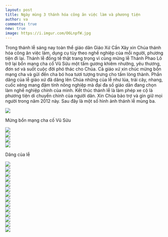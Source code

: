 ```yaml
---
layout: post
title: Ngày mùng 3 thánh hóa công ăn việc làm và phương tiện
author: va
comments: true
new: true
image: https://i.imgur.com/O6LnpfW.jpg
---
```


Trong thánh lễ sáng nay toàn thể giáo dân Giáo Xứ Cần Xây xin Chúa thánh hóa công ăn việc làm, dụng cụ tùy theo nghề nghiệp của mỗi người, phương tiện đi lại. Thánh lễ đồng tế thật trang trọng vì cùng mừng lễ Thánh Phao Lô trở lại bổn mạng cha cố Vũ Sửu một tấm gương khiêm nhường, yêu thương, đơn sơ và suốt cuộc đời phó thác cho Chúa. Cả giáo xứ xin chúc mừng bổn mạng cha và gửi đến cha bó hoa tươi tượng trưng cho tấm lòng thành. Phần dâng của lễ giáo xứ đã dâng lên Chúa những của lễ như lúa, trái cây, nhang, cuốc xẻng mang đậm tính nông nghiệp mà đại đa số giáo dân đang chọn làm nghề nghiệp chính của mình. Kết thúc thánh lễ là làm phép xe cộ là phương tiện di chuyển chính của người dân. Xin Chúa bảo trợ và gìn giữ mọi người trong năm 2012 này. Sau đây là một số hình ảnh thánh lễ mùng ba.

<div class="center">
    <img src="https://i.imgur.com/azhe7ik.jpg" />
    <p>Mừng bổn mạng cha cố Vũ Sửu</p>
</div>

<div class="center">
    <img src="https://i.imgur.com/Fd5agAY.jpg" />
</div>

<div class="center">
    <img src="https://i.imgur.com/sLvUOyd.jpg" />
</div>

<div class="center">
    <img src="https://i.imgur.com/xQBszsj.jpg" />
</div>

<div class="center">
    <img src="https://i.imgur.com/7YF3gXr.jpg" />
    <p>Dâng của lễ</p>
</div>

<div class="center">
    <img src="https://i.imgur.com/X1nKv4a.jpg" />
</div>

<div class="center">
    <img src="https://i.imgur.com/Cq50snp.jpg" />
</div>

<div class="center">
    <img src="https://i.imgur.com/PxkOLWj.jpg" />
</div>

<div class="center">
    <img src="https://i.imgur.com/TOdbO7p.jpg" />
</div>

<div class="center">
    <img src="https://i.imgur.com/L62fBdJ.jpg" />
</div>

<div class="center">
    <img src="https://i.imgur.com/rPJV73v.jpg" />
</div>

<div class="center">
    <img src="https://i.imgur.com/LalQMXr.jpg" />
</div>

<div class="center">
    <img src="https://i.imgur.com/Kdd4OmJ.jpg" />
</div>

<div class="center">
    <img src="https://i.imgur.com/YLWVqXn.jpg" />
</div>

<div class="center">
    <img src="https://i.imgur.com/IBinc6o.jpg" />
</div>

<div class="center">
    <img src="https://i.imgur.com/2WoWmzX.jpg" />
</div>

<div class="center">
    <img src="https://i.imgur.com/E7CvsC7.jpg" />
</div>

<div class="center">
    <img src="https://i.imgur.com/Azappd2.jpg" />
</div>

<div class="center">
    <img src="https://i.imgur.com/gMcGeT1.jpg" />
</div>
